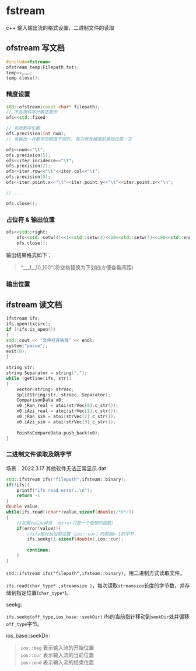 # fstream

c++ 输入输出流的格式设置，二进制文件的读取

## ofstream 写文档

```C++
#include<fstream>
ofstream temp(Filepath.txt);
temp<<………;
temp.close();
```

### 精度设置

```C++
std::ofstream(const char* filepath);
// 不适用科学计数法表示
ofs<<std::fixed 

// 有效数字位数
ofs.precision(int num);
// 当输出一行数字的精度不同时, 每次修改精度前单独设置一次

ofs<<num<<"\t";
ofs.precision(5);
ofs<<iter.incidence<<"\t";
ofs.precision(2);
ofs<<iter.row<<"\t"<<iter.col<<"\t";
ofs.precision(5);
ofs<<iter.point.x<<"\t"<<iter.point.y<<"\t"<<iter.point.z<<"\n";

// ...

ofs.close();

```

### 占位符 & 输出位置

```C++
ofs<<std::right;
    ofs<<std::setw(4)<<1<<std::setw(4)<<10<<std::setw(4)<<100<<std::endl;
    ofs.close();
```

输出结果格式如下：

> “___1__10_100”(将空格替换为下划线方便查看间距)

### 输出位置



## ifstream 读文档

```c++
ifstream ifs;
ifs.open(txtsrc);
if (!ifs.is_open())
{
std::cout << "文件打开失败" << endl;
system("pasue");
exit(0);
}
 
string str;
string Separator = string(",");
while (getline(ifs, str))
{
    vector<string> strVec;
    SplitString(str, strVec, Separator);
    ComparisonData x0;
    x0.jRan_real = atoi(strVec[0].c_str());
    x0.iAzi_real = atoi(strVec[1].c_str());
    x0.jRan_sim = atoi(strVec[2].c_str());
    x0.iAzi_sim = atoi(strVec[3].c_str());
 
    PointsCompareData.push_back(x0);
}
```

### 二进制文件读取及跳字节

场景：2022.3.17 其他软件无法正常显示.dat

```C++
std::ifstream ifs("filepath",ifsteam::binary);
if(!ifs){
    printf("ifs read error..\n");
    return -1
}
double value;
while(ifs.read((char*)value,sizeof(double)/*8*/))
{
    //如果value异常 （error只是一个假想的函数）
    if(error(value)){
        //ifs指针从当前位置（ios::cur）向前跳n-1的字节，
        ifs.seekg(1-sizeof(double),ios::cur);
        
        continue;
    }
}
```

`std::ifstream ifs("filepath",ifsteam::binary)`，用二进制方式读取文件。

`ifs.read(char_type* ,streamsize )`，每次读取`streamsize`长度的字节数，并存储到指定位置(`char_type*`)。

seekg:

`ifs.seekg(off_type,ios_base::seekDir)` ifs的当前指针移动到`seekDir`处并偏移`off_type`字节。

ios_base::seekDir:
>`ios::beg` 表示输入流的开始位置 \
`ios::cur` 表示输入流的当前位置 \
`ios::end` 表示输入流的结束位置
